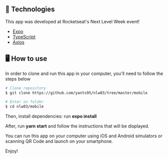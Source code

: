 ## 🚀 Technologies

This app was developed at Rocketseat's Next Level Week event!

- [Expo]()
- [TypeScript]()
- [Axios]()

## 🖥 How to use

In order to clone and run this app in your computer, you'll need to follow the steps below

```bash
# Clone repository
$ git clone https://github.com/yants95/nlw03/tree/master/mobile

# Enter on folder
$ cd nlw03/mobile
```

Then, install dependencies: run **expo install**

After, run **yarn start** and follow the instructions that will be displayed.

You can run this app on your computer using iOS and Android simulators or scanning QR Code and launch on your smartphone.

Enjoy!
